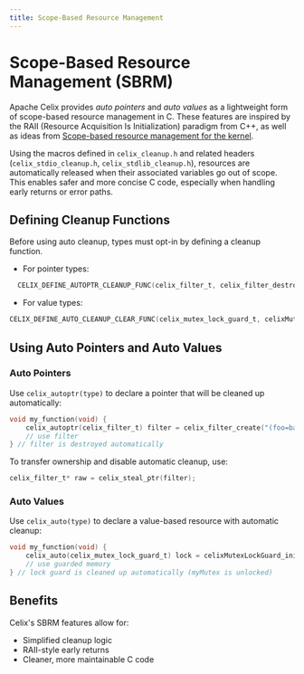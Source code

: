 ```yaml
---
title: Scope-Based Resource Management
---
```


<!--
Licensed to the Apache Software Foundation (ASF) under one or more
contributor license agreements.  See the NOTICE file distributed with
this work for additional information regarding copyright ownership.
The ASF licenses this file to You under the Apache License, Version 2.0
(the "License"); you may not use this file except in compliance with
the License.  You may obtain a copy of the License at

    http://www.apache.org/licenses/LICENSE-2.0

Unless required by applicable law or agreed to in writing, software
distributed under the License is distributed on an "AS IS" BASIS,
WITHOUT WARRANTIES OR CONDITIONS OF ANY KIND, either express or implied.
See the License for the specific language governing permissions and
limitations under the License.
-->

# Scope-Based Resource Management (SBRM)

Apache Celix provides *auto pointers* and *auto values* as a lightweight form of scope-based resource management in C. 
These features are inspired by the RAII (Resource Acquisition Is Initialization) paradigm from C++, 
as well as ideas from [Scope-based resource management for the kernel](https://lwn.net/Articles/934679/).

Using the macros defined in `celix_cleanup.h` and related headers (`celix_stdio_cleanup.h`, `celix_stdlib_cleanup.h`), 
resources are automatically released when their associated variables go out of scope. This enables safer and more 
concise C code, especially when handling early returns or error paths.

## Defining Cleanup Functions

Before using auto cleanup, types must opt-in by defining a cleanup function.

- For pointer types:

```C
  CELIX_DEFINE_AUTOPTR_CLEANUP_FUNC(celix_filter_t, celix_filter_destroy)
```

- For value types:

```C
CELIX_DEFINE_AUTO_CLEANUP_CLEAR_FUNC(celix_mutex_lock_guard_t, celixMutexLockGuard_deinit)
```

## Using Auto Pointers and Auto Values

### Auto Pointers

Use `celix_autoptr(type)` to declare a pointer that will be cleaned up automatically:

```C
void my_function(void) {
    celix_autoptr(celix_filter_t) filter = celix_filter_create("(foo=bar)");
    // use filter
} // filter is destroyed automatically
```

To transfer ownership and disable automatic cleanup, use:

```C
celix_filter_t* raw = celix_steal_ptr(filter);
```

### Auto Values

Use `celix_auto(type)` to declare a value-based resource with automatic cleanup:

```C
void my_function(void) {
    celix_auto(celix_mutex_lock_guard_t) lock = celixMutexLockGuard_init(&myMutex);
    // use guarded memory
} // lock guard is cleaned up automatically (myMutex is unlocked)
```

## Benefits

Celix's SBRM features allow for:

- Simplified cleanup logic
- RAII-style early returns
- Cleaner, more maintainable C code
